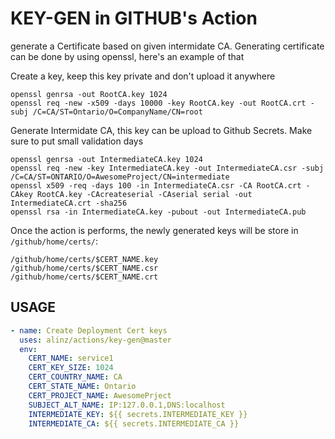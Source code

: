 # KEY-GEN in GITHUB's Action

generate a Certificate based on given intermidate CA. Generating certificate can be done by using openssl, here's an example of that

Create a key, keep this key private and don't upload it anywhere

```
openssl genrsa -out RootCA.key 1024
openssl req -new -x509 -days 10000 -key RootCA.key -out RootCA.crt -subj /C=CA/ST=Ontario/O=CompanyName/CN=root
```

Generate Intermidate CA, this key can be upload to Github Secrets. Make sure to put small validation days

```
openssl genrsa -out IntermediateCA.key 1024
openssl req -new -key IntermediateCA.key -out IntermediateCA.csr -subj /C=CA/ST=ONTARIO/O=AwesomeProject/CN=intermediate
openssl x509 -req -days 100 -in IntermediateCA.csr -CA RootCA.crt -CAkey RootCA.key -CAcreateserial -CAserial serial -out IntermediateCA.crt -sha256
openssl rsa -in IntermediateCA.key -pubout -out IntermediateCA.pub
```

Once the action is performs, the newly generated keys will be store in `/github/home/certs/`:

```
/github/home/certs/$CERT_NAME.key
/github/home/certs/$CERT_NAME.csr
/github/home/certs/$CERT_NAME.crt
```

## USAGE

```yml
- name: Create Deployment Cert keys
  uses: alinz/actions/key-gen@master
  env:
    CERT_NAME: service1
    CERT_KEY_SIZE: 1024
    CERT_COUNTRY_NAME: CA
    CERT_STATE_NAME: Ontario
    CERT_PROJECT_NAME: AwesomePrject
    SUBJECT_ALT_NAME: IP:127.0.0.1,DNS:localhost
    INTERMEDIATE_KEY: ${{ secrets.INTERMEDIATE_KEY }}
    INTERMEDIATE_CA: ${{ secrets.INTERMEDIATE_CA }}
```
